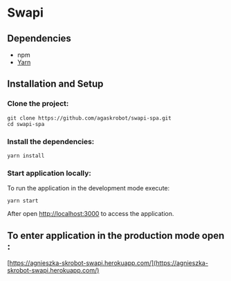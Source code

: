 # Swapi

## Dependencies

- npm 
- [Yarn](https://yarnpkg.com/)

## Installation and Setup

### Clone the project:

    git clone https://github.com/agaskrobot/swapi-spa.git
    cd swapi-spa

### Install the dependencies:

    yarn install

### Start application locally:

To run the application in the development mode execute:

    yarn start

After open [http://localhost:3000](http://localhost:3000) to access the application.

## To enter application in the production mode open : 

[https://agnieszka-skrobot-swapi.herokuapp.com/](https://agnieszka-skrobot-swapi.herokuapp.com/)

      
